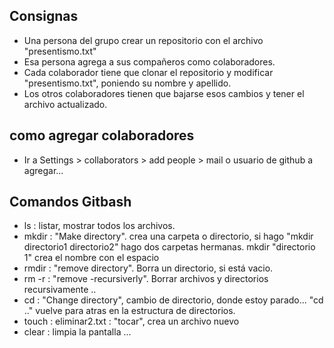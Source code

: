 ## Consignas
- Una persona del grupo crear un repositorio con el archivo "presentismo.txt"
- Esa persona agrega a sus compañeros como colaboradores.
- Cada colaborador tiene que clonar el repositorio y modificar "presentismo.txt", poniendo su nombre y apellido.
- Los otros colaboradores tienen que bajarse esos cambios y tener el archivo actualizado.
## como agregar colaboradores
- Ir a Settings > collaborators > add people > mail o usuario de github a agregar...

## Comandos Gitbash
- ls : listar, mostrar todos los archivos.  
- mkdir : "Make directory". crea una carpeta o directorio, si hago "mkdir directorio1 directorio2" hago dos carpetas hermanas. mkdir "directorio 1" crea el nombre con el espacio
- rmdir : "remove directory". Borra un directorio, si está vacio.
- rm -r : "remove -recursiverly". Borrar archivos y directorios recursivamente ..
- cd : "Change directory", cambio de directorio, donde estoy parado... "cd .." vuelve para atras en la estructura de directorios.
- touch : eliminar2.txt : "tocar", crea un archivo nuevo
- clear : limpia la pantalla ...

  
